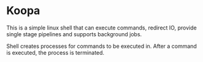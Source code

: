 # Koopa
 
This is a simple linux shell that can execute commands, redirect IO, provide single stage pipelines and supports background jobs.

Shell creates processes for commands to be executed in. After a command is executed, the process is terminated.
